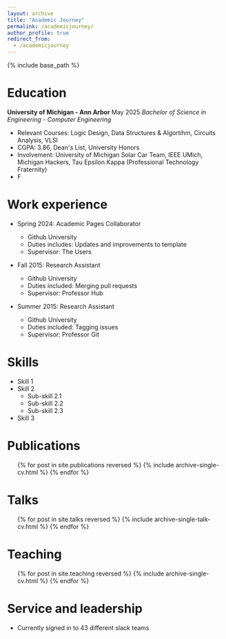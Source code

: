 ```yaml
---
layout: archive
title: "Academic Journey"
permalink: /academicjourney/
author_profile: true
redirect_from:
  - /academicjourney
---
```


{% include base_path %}

Education
======
**University of Michigan - Ann Arbor**                                                    May 2025
*Bachelor of Science in Engineering - Computer Engineering*
- Relevant Courses: Logic Design, Data Structures & Algortihm, Circuits Analysis, VLSI
- CGPA: 3.86, Dean's List, University Honors
- Involvement: University of Michigan Solar Car Team, IEEE UMich, Michigan Hackers, Tau Epsilon Kappa (Professional Technology Fraternity)
- F


Work experience
======
* Spring 2024: Academic Pages Collaborator
  * Github University
  * Duties includes: Updates and improvements to template
  * Supervisor: The Users

* Fall 2015: Research Assistant
  * Github University
  * Duties included: Merging pull requests
  * Supervisor: Professor Hub

* Summer 2015: Research Assistant
  * Github University
  * Duties included: Tagging issues
  * Supervisor: Professor Git
  
Skills
======
* Skill 1
* Skill 2
  * Sub-skill 2.1
  * Sub-skill 2.2
  * Sub-skill 2.3
* Skill 3

Publications
======
  <ul>{% for post in site.publications reversed %}
    {% include archive-single-cv.html %}
  {% endfor %}</ul>
  
Talks
======
  <ul>{% for post in site.talks reversed %}
    {% include archive-single-talk-cv.html  %}
  {% endfor %}</ul>
  
Teaching
======
  <ul>{% for post in site.teaching reversed %}
    {% include archive-single-cv.html %}
  {% endfor %}</ul>
  
Service and leadership
======
* Currently signed in to 43 different slack teams
